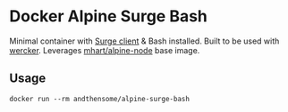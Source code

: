 # Docker Alpine Surge Bash

Minimal container with [Surge client](https://www.npmjs.com/package/surge) & Bash installed. Built to be used with [wercker](http://wercker.com/). Leverages [mhart/alpine-node](https://hub.docker.com/r/mhart/alpine-node/) base image.

## Usage

	docker run --rm andthensome/alpine-surge-bash
